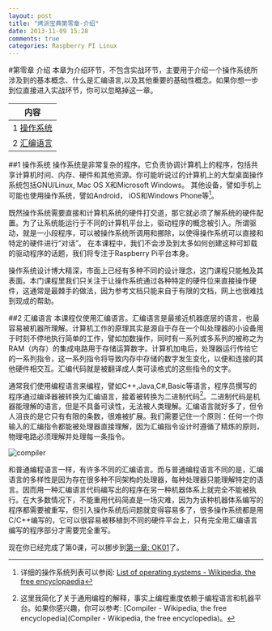 ```yaml
---
layout: post
title: "烤派宝典第零章-介绍"
date: 2013-11-09 15:28
comments: true
categories: Raspberry PI Linux
---
```

#第零章 介绍
本章为介绍环节，不包含实战环节，主要用于介绍一个操作系统所涉及到的基本概念、什么是汇编语言,以及其他重要的基础性概念。如果你想一步到位直接进入实战环节，你可以忽略掉这一章。


|内容       |
|---------- |
|1 [操作系统](#operatingsystem) |
|2 [汇编语言](#assembelylanguage) |

##1 操作系统<a name="operatingsystem"></a>
操作系统是非常复杂的程序。它负责协调计算机上的程序，包括共享计算机时间、内存、硬件和其他资源。你可能听说过的计算机上的大型桌面操作系统包括GNU/Linux, Mac OS X和Microsoft Windows。 其他设备，譬如手机上可能也使用操作系统，譬如Android， iOS和Windows Phone等[^1]。  

既然操作系统需要直接和计算机系统的硬件打交道，那它就必须了解系统的硬件配置。为了让系统能运行于不同的计算机平台上，驱动程序的概念被引入。所谓驱动，就是一小段程序，可以被操作系统所调用和挪除，以使得操作系统可以直接和特定的硬件进行“对话”。 在本课程中，我们不会涉及到太多如何创建这种可卸载的驱动程序的话题，我们将专注于Raspberry Pi平台本身。   

操作系统设计博大精深，市面上已经有多种不同的设计理念，这门课程只能触及其表面。本门课程里我们只关注于让操作系统通过各种特定的硬件位来直接操作硬件，这通常是最棘手的做法，因为参考文档只能来自于有限的文档，网上也很难找到现成的帮助。   

##2 汇编语言<a name="assembelylanguage"></a>
本课程仅使用汇编语言。汇编语言是最接近机器底层的语言，也最容易被机器所理解。计算机工作的原理其实是源自于存在一个叫处理器的小设备用于时刻不停地执行简单的工作，譬如加数操作，同时有一系列或多系列的被称之为RAM（内存）的集成电路用于存储运算数字。计算机加电后，处理器运行传给它的一系列指令，这一系列指令将导致内存中存储的数字发生变化，以便和连接的其他硬件相交互。汇编代码就是被翻译成人类可读格式的这些指令的文字。   


通常我们使用编程语言来编程，譬如C++,Java,C#,Basic等语言，程序员撰写的程序通过编译器被转换为汇编语言，接着被转换为二进制代码[^2]。二进制代码是机器能理解的语言，但是不具备可读性，无法被人类理解。汇编语言就好多了，但令人沮丧的是它只有有限的条数，很难被扩展。我们需要记住一个原则：任何一个你输入的汇编指令都能被处理器直接理解，因为汇编指令设计时遵循了精炼的原则，物理电路必须理解并处理每一条指令。    

![compiler](/images/compiling.png)


和普通编程语言一样，有许多不同的汇编语言。而与普通编程语言不同的是，汇编语言的多样性是因为存在很多种不同架构的处理器，每种处理器只能理解特定的语言。因而用一种汇编语言代码编写出的程序在另一种机器体系上就完全不能被执行。在大多数情况下，不能重用代码简直是一场灾难，因为为该种机器体系编写的程序都需要被重写，但引入操作系统后问题就变得容易多了，很多操作系统都是用C/C++编写的，它可以很容易被移植到不同的硬件平台上，只有完全用汇编语言编写的程序部分才需要完全重写。

现在你已经完成了第0课，可以挪步到[第一章: OK01]("http://www.cl.cam.ac.uk/projects/raspberrypi/tutorials/os/ok01.html")了。

[^1]: 详细的操作系统列表可以参阅: [ List of operating systems - Wikipedia, the free encyclopaedia](http://en.wikipedia.org/wiki/List_of_operating_systems)  
[^2]: 这里我简化了关于通用编程的解释，事实上编程重度依赖于编程语言和机器平台。如果你感兴趣，你可以参考: [Compiler - Wikipedia, the free encyclopedia](Compiler - Wikipedia, the free encyclopedia)。
